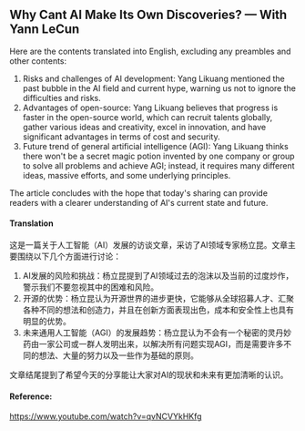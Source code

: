 ## Why Cant AI Make Its Own Discoveries? — With Yann LeCun

Here are the contents translated into English, excluding any preambles and other contents:

<document>

1. Risks and challenges of AI development: Yang Likuang mentioned the past bubble in the AI field and current hype, warning us not to ignore the difficulties and risks.
2. Advantages of open-source: Yang Likuang believes that progress is faster in the open-source world, which can recruit talents globally, gather various ideas and creativity, excel in innovation, and have significant advantages in terms of cost and security.
3. Future trend of general artificial intelligence (AGI): Yang Likuang thinks there won't be a secret magic potion invented by one company or group to solve all problems and achieve AGI; instead, it requires many different ideas, massive efforts, and some underlying principles.

The article concludes with the hope that today's sharing can provide readers with a clearer understanding of AI's current state and future.

</document>

#### Translation 

这是一篇关于人工智能（AI）发展的访谈文章，采访了AI领域专家杨立昆。文章主要围绕以下几个方面进行讨论：

1. AI发展的风险和挑战：杨立昆提到了AI领域过去的泡沫以及当前的过度炒作，警示我们不要忽视其中的困难和风险。
2. 开源的优势：杨立昆认为开源世界的进步更快，它能够从全球招募人才、汇聚各种不同的想法和创造力，并且在创新方面表现出色，成本和安全性上也具有明显的优势。
3. 未来通用人工智能（AGI）的发展趋势：杨立昆认为不会有一个秘密的灵丹妙药由一家公司或一群人发明出来，以解决所有问题实现AGI，而是需要许多不同的想法、大量的努力以及一些作为基础的原则。

文章结尾提到了希望今天的分享能让大家对AI的现状和未来有更加清晰的认识。

#### Reference: 

https://www.youtube.com/watch?v=qvNCVYkHKfg